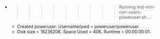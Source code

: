 * >>>>>>>>> Running inst-min-con-users-poweruser.sh ...
  * Created poweruser: Username/pwd = poweruser/poweruser.
  * Disk size = 1823620K. Space Used = 40K. Runtime = 00:00:00:01.
